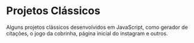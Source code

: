 # Projetos Clássicos
Alguns projetos clássicos desenvolvidos em JavaScript, como gerador de citações, o jogo da cobrinha, página inicial do instagram e outros.
